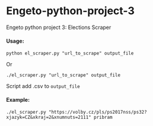 # Engeto-python-project-3
Engeto python project 3: Elections Scraper

#### Usage:
    python el_scraper.py "url_to_scrape" output_file
Or
    
    ./el_scraper.py "url_to_scrape" output_file
    
Script add .csv to `output_file`

#### Example:
    ./el_scraper.py "https://volby.cz/pls/ps2017nss/ps32?xjazyk=CZ&xkraj=2&xnumnuts=2111" pribram